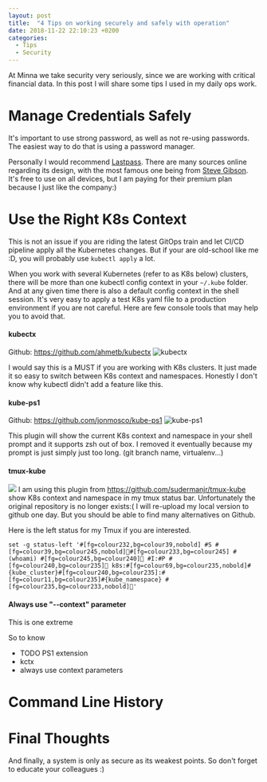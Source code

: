 ```yaml
---
layout: post
title:  "4 Tips on working securely and safely with operation"
date: 2018-11-22 22:10:23 +0200
categories:
  - Tips
  - Security
---
```

At Minna we take security very seriously, since we are working with critical financial data. In this post I will share
some tips I used in my daily ops work.

# Manage Credentials Safely
It's important to use strong password, as well as not re-using passwords. The easiest way to do that is using a password
 manager.

Personally I would recommend [Lastpass][lastpass-ref]. There are many sources online regarding its design, with the most
 famous one being from [Steve Gibson][steve-gibson]. It's free to use on all devices, but I am paying for their premium
 plan because I just like the company:)

# Use the Right K8s Context
This is not an issue if you are riding the latest GitOps train and let CI/CD pipeline apply all the Kubernetes changes.
But if your are old-school like me :D, you will probably use `kubectl apply` a lot.

When you work with several Kubernetes (refer to as K8s below) clusters, there will be more than one kubectl config
context in your `~/.kube` folder. And at any given time there is also a default config context in the shell session.
It's very easy to apply a test K8s yaml file to a production environment if you are not careful. Here are few console
tools that may help you to avoid that.

#### kubectx
Github: <https://github.com/ahmetb/kubectx>
![kubectx](https://raw.githubusercontent.com/ahmetb/kubectx/master/img/kubectx-demo.gif)

I would say this is a MUST if you are working with K8s clusters. It just made it so easy to switch between K8s context
and namespaces. Honestly I don't know why kubectl didn't add a feature like this.

#### kube-ps1
Github: <https://github.com/jonmosco/kube-ps1>
![kube-ps1](https://raw.githubusercontent.com/jonmosco/kube-ps1/master/img/kube-ps1.gif)

This plugin will show the current K8s context and namespace in your shell prompt and it supports zsh out of box. I
removed it eventually because my prompt is just simply just too long. (git branch name, virtualenv...)

#### tmux-kube
![]({{"/assets/images/tmux-kube.png"|absolute_url}})
I am using this plugin from <https://github.com/sudermanjr/tmux-kube> show K8s context and namespace in my tmux status
bar. Unfortunately the original repository is no longer exists:( I will re-upload my local version to github one day.
But you should be able to find many alternatives on Github.

Here is the left status for my Tmux if you are interested.
```
set -g status-left '#[fg=colour232,bg=colour39,nobold] #S #[fg=colour39,bg=colour245,nobold]#[fg=colour233,bg=colour245] #(whoami) #[fg=colour245,bg=colour240] #I:#P #[fg=colour240,bg=colour235] k8s:#[fg=colour69,bg=colour235,nobold]#{kube_cluster}#[fg=colour240,bg=colour235]:#[fg=colour11,bg=colour235]#{kube_namespace} #[fg=colour235,bg=colour233,nobold]'
```

#### Always use "--context" parameter
This is one extreme

So to know
* TODO PS1 extension
* kctx
* always use context parameters

# Command Line History

# Final Thoughts
And finally, a system is only as secure as its weakest points. So don't forget to educate your colleagues :)

[lastpass-ref]: https://lastpass.com/f?6324856
[steve-gibson]: https://en.wikipedia.org/wiki/Steve_Gibson_(computer_programmer).
